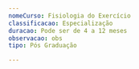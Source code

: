 ```yaml
---
nomeCurso: Fisiologia do Exercício
classificacao: Especialização
duracao: Pode ser de 4 a 12 meses
observacao: obs
tipo: Pós Graduação

---
```


